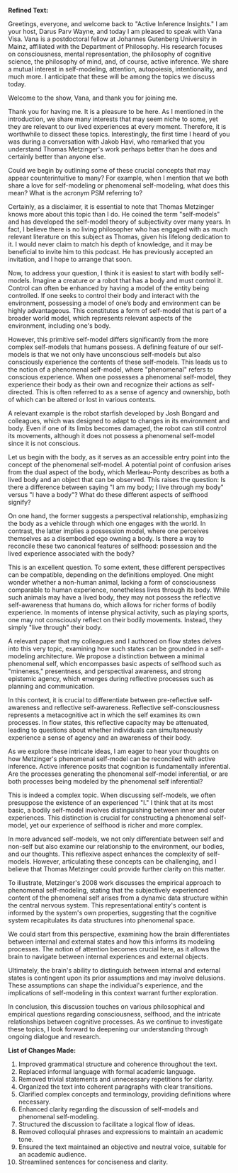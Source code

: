 **Refined Text:**

Greetings, everyone, and welcome back to "Active Inference Insights." I am your host, Darus Parv Wayne, and today I am pleased to speak with Vana Visa. Vana is a postdoctoral fellow at Johannes Gutenberg University in Mainz, affiliated with the Department of Philosophy. His research focuses on consciousness, mental representation, the philosophy of cognitive science, the philosophy of mind, and, of course, active inference. We share a mutual interest in self-modeling, attention, autopoiesis, intentionality, and much more. I anticipate that these will be among the topics we discuss today. 

Welcome to the show, Vana, and thank you for joining me. 

Thank you for having me. It is a pleasure to be here. As I mentioned in the introduction, we share many interests that may seem niche to some, yet they are relevant to our lived experiences at every moment. Therefore, it is worthwhile to dissect these topics. Interestingly, the first time I heard of you was during a conversation with Jakob Havi, who remarked that you understand Thomas Metzinger's work perhaps better than he does and certainly better than anyone else. 

Could we begin by outlining some of these crucial concepts that may appear counterintuitive to many? For example, when I mention that we both share a love for self-modeling or phenomenal self-modeling, what does this mean? What is the acronym PSM referring to? 

Certainly, as a disclaimer, it is essential to note that Thomas Metzinger knows more about this topic than I do. He coined the term "self-models" and has developed the self-model theory of subjectivity over many years. In fact, I believe there is no living philosopher who has engaged with as much relevant literature on this subject as Thomas, given his lifelong dedication to it. I would never claim to match his depth of knowledge, and it may be beneficial to invite him to this podcast. He has previously accepted an invitation, and I hope to arrange that soon. 

Now, to address your question, I think it is easiest to start with bodily self-models. Imagine a creature or a robot that has a body and must control it. Control can often be enhanced by having a model of the entity being controlled. If one seeks to control their body and interact with the environment, possessing a model of one’s body and environment can be highly advantageous. This constitutes a form of self-model that is part of a broader world model, which represents relevant aspects of the environment, including one's body.

However, this primitive self-model differs significantly from the more complex self-models that humans possess. A defining feature of our self-models is that we not only have unconscious self-models but also consciously experience the contents of these self-models. This leads us to the notion of a phenomenal self-model, where "phenomenal" refers to conscious experience. When one possesses a phenomenal self-model, they experience their body as their own and recognize their actions as self-directed. This is often referred to as a sense of agency and ownership, both of which can be altered or lost in various contexts.

A relevant example is the robot starfish developed by Josh Bongard and colleagues, which was designed to adapt to changes in its environment and body. Even if one of its limbs becomes damaged, the robot can still control its movements, although it does not possess a phenomenal self-model since it is not conscious.

Let us begin with the body, as it serves as an accessible entry point into the concept of the phenomenal self-model. A potential point of confusion arises from the dual aspect of the body, which Merleau-Ponty describes as both a lived body and an object that can be observed. This raises the question: Is there a difference between saying "I am my body; I live through my body" versus "I have a body"? What do these different aspects of selfhood signify? 

On one hand, the former suggests a perspectival relationship, emphasizing the body as a vehicle through which one engages with the world. In contrast, the latter implies a possession model, where one perceives themselves as a disembodied ego owning a body. Is there a way to reconcile these two canonical features of selfhood: possession and the lived experience associated with the body? 

This is an excellent question. To some extent, these different perspectives can be compatible, depending on the definitions employed. One might wonder whether a non-human animal, lacking a form of consciousness comparable to human experience, nonetheless lives through its body. While such animals may have a lived body, they may not possess the reflective self-awareness that humans do, which allows for richer forms of bodily experience. In moments of intense physical activity, such as playing sports, one may not consciously reflect on their bodily movements. Instead, they simply "live through" their body.

A relevant paper that my colleagues and I authored on flow states delves into this very topic, examining how such states can be grounded in a self-modeling architecture. We propose a distinction between a minimal phenomenal self, which encompasses basic aspects of selfhood such as "mineness," presentness, and perspectival awareness, and strong epistemic agency, which emerges during reflective processes such as planning and communication.

In this context, it is crucial to differentiate between pre-reflective self-awareness and reflective self-awareness. Reflective self-consciousness represents a metacognitive act in which the self examines its own processes. In flow states, this reflective capacity may be attenuated, leading to questions about whether individuals can simultaneously experience a sense of agency and an awareness of their body.

As we explore these intricate ideas, I am eager to hear your thoughts on how Metzinger's phenomenal self-model can be reconciled with active inference. Active inference posits that cognition is fundamentally inferential. Are the processes generating the phenomenal self-model inferential, or are both processes being modeled by the phenomenal self inferential? 

This is indeed a complex topic. When discussing self-models, we often presuppose the existence of an experienced "I." I think that at its most basic, a bodily self-model involves distinguishing between inner and outer experiences. This distinction is crucial for constructing a phenomenal self-model, yet our experience of selfhood is richer and more complex. 

In more advanced self-models, we not only differentiate between self and non-self but also examine our relationship to the environment, our bodies, and our thoughts. This reflexive aspect enhances the complexity of self-models. However, articulating these concepts can be challenging, and I believe that Thomas Metzinger could provide further clarity on this matter.

To illustrate, Metzinger's 2008 work discusses the empirical approach to phenomenal self-modeling, stating that the subjectively experienced content of the phenomenal self arises from a dynamic data structure within the central nervous system. This representational entity's content is informed by the system's own properties, suggesting that the cognitive system recapitulates its data structures into phenomenal space. 

We could start from this perspective, examining how the brain differentiates between internal and external states and how this informs its modeling processes. The notion of attention becomes crucial here, as it allows the brain to navigate between internal experiences and external objects. 

Ultimately, the brain's ability to distinguish between internal and external states is contingent upon its prior assumptions and may involve delusions. These assumptions can shape the individual's experience, and the implications of self-modeling in this context warrant further exploration.

In conclusion, this discussion touches on various philosophical and empirical questions regarding consciousness, selfhood, and the intricate relationships between cognitive processes. As we continue to investigate these topics, I look forward to deepening our understanding through ongoing dialogue and research.

**List of Changes Made:**

1. Improved grammatical structure and coherence throughout the text.
2. Replaced informal language with formal academic language.
3. Removed trivial statements and unnecessary repetitions for clarity.
4. Organized the text into coherent paragraphs with clear transitions.
5. Clarified complex concepts and terminology, providing definitions where necessary.
6. Enhanced clarity regarding the discussion of self-models and phenomenal self-modeling.
7. Structured the discussion to facilitate a logical flow of ideas.
8. Removed colloquial phrases and expressions to maintain an academic tone.
9. Ensured the text maintained an objective and neutral voice, suitable for an academic audience.
10. Streamlined sentences for conciseness and clarity.
